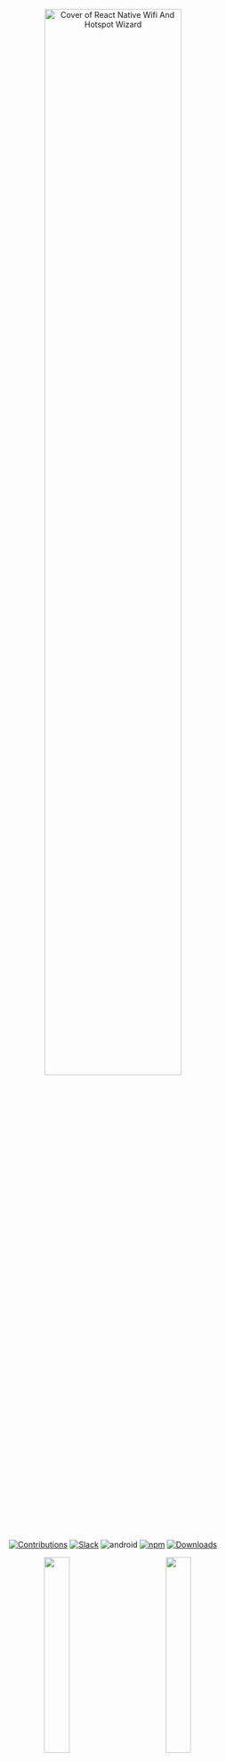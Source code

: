 <p align="center"> <img width="70%" alt="Cover of React Native Wifi And Hotspot Wizard" src="https://res.cloudinary.com/prafulla98/image/upload/v1593954792/React%20Native%20Wifi%20and%20Hotspot%20Wizard/logo_fxmvs1.gif"/> </p>
<meta name="twitter:card" content="summary_large_image">
<p align="center">
<a href="CONTRIBUTING.md"><img src="https://img.shields.io/badge/Contributions-Welcome-blueviolet?style=for-the-badge&logo=github&logoColor=white&labelColor=black" alt="Contributions"/></a>
<a href="https://join.slack.com/t/wifihotspotwizard/shared_invite/zt-f2mmp8p3-EIlxb~FOlNd3FaCgP6UZkQ"><img src="https://img.shields.io/badge/SLACK-JOIN%20SLACK-blueviolet?logo=Slack&labelColor=black&style=for-the-badge" alt="Slack"/></a>
<img src="https://img.shields.io/badge/ANDROID-SUPPORTED-brightgreen?style=for-the-badge&logo=android&labelColor=black" alt="android"/>
<a href="https://www.npmjs.com/package/react-native-wifi-and-hotspot-wizard"><img src="https://img.shields.io/npm/v/react-native-wifi-and-hotspot-wizard?color=%23C33F14&logo=npm&style=for-the-badge&labelColor=black" alt="npm"></a>
<a href="https://www.npmjs.com/package/react-native-wifi-and-hotspot-wizard"><img src="https://img.shields.io/npm/dt/react-native-wifi-and-hotspot-wizard?color=brightgreen&logo=npm&style=for-the-badge&labelColor=black" alt="Downloads"></a>
</p>
<pre align="center">   <img 
width="30%"     src="https://res.cloudinary.com/prafulla98/image/upload/v1593957755/React%20Native%20Wifi%20and%20Hotspot%20Wizard/connectToNetwork_oflsox.gif"></a>        <img 
width="30%"     src="https://res.cloudinary.com/prafulla98/image/upload/v1593957741/React%20Native%20Wifi%20and%20Hotspot%20Wizard/getNearbyNetworks_j2o3pw.gif"></a> 
</pre>

 ⚙️ Configure both **Wifi and Hotspot** settings using a single library. 

  This library also **automatically deals with run-time permission management**.


## Getting Started

Install The Library Using NPM

```sh
npm install react-native-wifi-and-hotspot-wizard
```

Link The Library

```sh
react-native link react-native-wifi-and-hotspot-wizard
```

### Usage

```javascript
import {WifiWizard, HotspotWizard} from 'react-native-wifi-and-hotspot-wizard';

// example 
WifiWizard.turnOnWifi(); // turns on wifi
HotspotWizard.turnOffhotspot(); // turns off hotspot
```

**Refer Official Documentation for detailed usage of all the methods :-**

<a href="https://react-native-wifi-and-hotspot-wizard.netlify.app" target="_blank">
<img 
height="100"     src="https://res.cloudinary.com/prafulla98/image/upload/v1592631858/React%20Native%20Wifi%20and%20Hotspot%20Wizard/Frame_4get_started_button_fvscwx.png"></a>

## 📱 Test Library 

To checkout this library before using it you can install 
[WifiAndHotspotWizardDemo.apk](https://github.com/Pika1998/react-native-wifi-and-hotspot-wizard/blob/master/WifiAndHotspotWizardDemo.apk)

You can also find the code for Example Application over [Here](https://github.com/Pika1998/react-native-wifi-and-hotspot-wizard/tree/master/ExampleApplication)

<img 
width="30%"     src="https://res.cloudinary.com/prafulla98/image/upload/v1593955056/React%20Native%20Wifi%20and%20Hotspot%20Wizard/screenshot1_1_ggi2wh.png"></a>
<img 
width="30%"     src="https://res.cloudinary.com/prafulla98/image/upload/v1593955602/React%20Native%20Wifi%20and%20Hotspot%20Wizard/Screenshot_2020-07-05-18-51-13-836_com_qfsy5v.png"></a> 
<img 
width="30%"     src="https://res.cloudinary.com/prafulla98/image/upload/v1593955605/React%20Native%20Wifi%20and%20Hotspot%20Wizard/Screenshot_2020-07-05-18-50-57-816_com_tq5koi.png"></a>


## ⏱️ CHANGELOG

You can find all the changes made to this library in [CHANGELOG.md](CHANGELOG.md)

## 😎 CONTRIBUTE

Feel free to contribute to this library, any small addition to this is very much appreciated and welcomed :)


Checkout the [CONTRIBUTION Guidelines](CONTRIBUTION.md) to get started. 

You can start by checking out some of the [Issues](https://github.com/Pika1998/react-native-wifi-and-hotspot-wizard/issues) in the application.




---

<a href="https://www.buymeacoffee.com/prafulla98" target="_blank"><img src="https://cdn.buymeacoffee.com/buttons/default-yellow.png" alt="Buy Me A Coffee" style="height: 51px !important;width: 217px !important;border-radius:10px" ></a>
